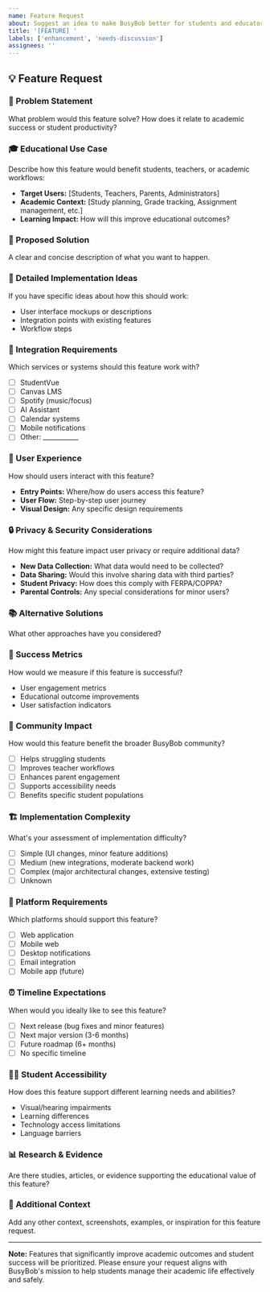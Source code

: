 ```yaml
---
name: Feature Request
about: Suggest an idea to make BusyBob better for students and educators
title: '[FEATURE] '
labels: ['enhancement', 'needs-discussion']
assignees: ''
---
```


## 💡 Feature Request

### 🎯 Problem Statement
What problem would this feature solve? How does it relate to academic success or student productivity?

### 🎓 Educational Use Case
Describe how this feature would benefit students, teachers, or academic workflows:
- **Target Users:** [Students, Teachers, Parents, Administrators]
- **Academic Context:** [Study planning, Grade tracking, Assignment management, etc.]
- **Learning Impact:** How will this improve educational outcomes?

### 💭 Proposed Solution
A clear and concise description of what you want to happen.

### 🔧 Detailed Implementation Ideas
If you have specific ideas about how this should work:
- User interface mockups or descriptions
- Integration points with existing features
- Workflow steps

### 🔗 Integration Requirements
Which services or systems should this feature work with?
- [ ] StudentVue
- [ ] Canvas LMS  
- [ ] Spotify (music/focus)
- [ ] AI Assistant
- [ ] Calendar systems
- [ ] Mobile notifications
- [ ] Other: ___________

### 🎨 User Experience
How should users interact with this feature?
- **Entry Points:** Where/how do users access this feature?
- **User Flow:** Step-by-step user journey
- **Visual Design:** Any specific design requirements

### 🔒 Privacy & Security Considerations
How might this feature impact user privacy or require additional data?
- **New Data Collection:** What data would need to be collected?
- **Data Sharing:** Would this involve sharing data with third parties?
- **Student Privacy:** How does this comply with FERPA/COPPA?
- **Parental Controls:** Any special considerations for minor users?

### 📚 Alternative Solutions
What other approaches have you considered?

### 🎯 Success Metrics
How would we measure if this feature is successful?
- User engagement metrics
- Educational outcome improvements
- User satisfaction indicators

### 👥 Community Impact
How would this feature benefit the broader BusyBob community?
- [ ] Helps struggling students
- [ ] Improves teacher workflows
- [ ] Enhances parent engagement
- [ ] Supports accessibility needs
- [ ] Benefits specific student populations

### 🏗️ Implementation Complexity
What's your assessment of implementation difficulty?
- [ ] Simple (UI changes, minor feature additions)
- [ ] Medium (new integrations, moderate backend work)
- [ ] Complex (major architectural changes, extensive testing)
- [ ] Unknown

### 📱 Platform Requirements
Which platforms should support this feature?
- [ ] Web application
- [ ] Mobile web
- [ ] Desktop notifications
- [ ] Email integration
- [ ] Mobile app (future)

### ⏰ Timeline Expectations
When would you ideally like to see this feature?
- [ ] Next release (bug fixes and minor features)
- [ ] Next major version (3-6 months)
- [ ] Future roadmap (6+ months)
- [ ] No specific timeline

### 🧑‍🎓 Student Accessibility
How does this feature support different learning needs and abilities?
- Visual/hearing impairments
- Learning differences
- Technology access limitations
- Language barriers

### 📊 Research & Evidence
Are there studies, articles, or evidence supporting the educational value of this feature?

### 💬 Additional Context
Add any other context, screenshots, examples, or inspiration for this feature request.

---

**Note:** Features that significantly improve academic outcomes and student success will be prioritized. Please ensure your request aligns with BusyBob's mission to help students manage their academic life effectively and safely. 